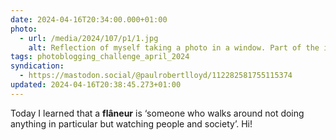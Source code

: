 ```yaml
---
date: 2024-04-16T20:34:00.000+01:00
photo:
  - url: /media/2024/107/p1/1.jpg
    alt: Reflection of myself taking a photo in a window. Part of the image is obscured by a round lamp inside the building. Two blurred people are walking behind me.
tags: photoblogging_challenge_april_2024
syndication:
  - https://mastodon.social/@paulrobertlloyd/112282581755115374
updated: 2024-04-16T20:38:45.273+01:00
---
```


Today I learned that a **flâneur** is ‘someone who walks around not doing anything in particular but watching people and society’. Hi!
